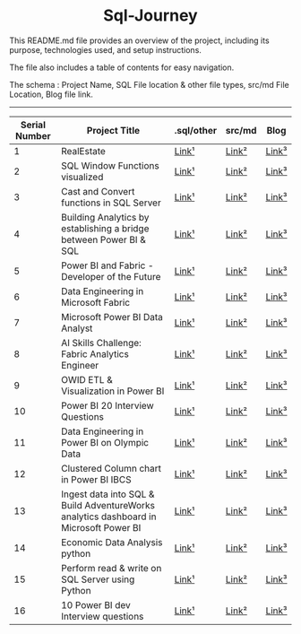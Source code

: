 <h1 style="text-align: center;">Sql-Journey</h1>

This README.md file provides an overview of the project, including its purpose, technologies used, and setup instructions. 

The file also includes a table of contents for easy navigation.

The schema : Project Name, SQL File location & other file types, src/md File Location, Blog file link.
<!-- 

| no | title | [Link¹](<>) | [Link²](<>) | [Link³](<>) |

 -->

---

| Serial Number | Project Title |.sql/other | src/md | Blog |
| --- | --- | --- | --- | --- |
| 1 | RealEstate | [Link¹](<sql/RealEstate_Db_Desi_SQLQuery.sql>) | [Link²](<src/1ERDdbrealestate.png>) | [Link³](<https://dheerajy1.hashnode.dev/database-design-project-for-real-estate>) |
| 2 | SQL Window Functions visualized | [Link¹](<sql/windowfun.sql>) | [Link²](<dheerajy1/sql-journey/src/2sqlWindowfunctions.png>) | [Link³](<https://dheerajy1.hashnode.dev/sql-window-functions-visualized>) |
| 3 | Cast and Convert functions in SQL Server | [Link¹](<sql/castandconvert.sql>) | [Link²](<src/3castnconvert.md>) | [Link³](<>) |
| 4 | Building Analytics by establishing a bridge between Power BI & SQL | [Link¹](<sql/chocolatesdbsqlfile.sql>) | [Link²](<src/4bridgePowerBI&SQL.md>) | [Link³](<https://dheerajy1.hashnode.dev/building-analytics-by-establishing-a-bridge-between-power-bi-sql>) |
| 5 | Power BI and Fabric - Developer of the Future | [Link¹](<>) | [Link²](<src/5PowerBI&FabricDeveloper.md>) | [Link³](<https://dheerajy1.hashnode.dev/power-bi-and-fabric-developer-of-the-future>) |
| 6 | Data Engineering in Microsoft Fabric | [Link¹](<>) | [Link²](<src/6DataEngineeringinMSfabric.md>) | [Link³](<https://dheerajy1.hashnode.dev/data-engineering-in-microsoft-fabric>) |
| 7 | Microsoft Power BI Data Analyst | [Link¹](<>) | [Link²](<src/7MicrosoftPowerBIDatAnalyst.md>) | [Link³](<>) |
| 8 | AI Skills Challenge: Fabric Analytics Engineer | [Link¹](<>) | [Link²](<src/8AISkillsChallengeFabricAnalyticsEngineer.md>) | [Link³](<https://dheerajy1.hashnode.dev/ai-skills-challenge-fabric-analytics-engineer>) |
| 9 | OWID ETL  & Visualization in Power BI | [Link¹](<sql/Ourworldindataenergyconsmpbyworld.pbix>) | [Link²](<src/9OWIDETL&VisualizationinPowerBI.md>) | [Link³](<https://dheerajy1.hashnode.dev/owid-etl-visualization-in-power-bi>) |
| 10 | Power BI 20 Interview Questions | [Link¹](<>) | [Link²](<src/10PowerBI20InterviewQuestions.md>) | [Link³](<https://dheerajy1.hashnode.dev/power-bi-20-interview-questions>) |
| 11 | Data Engineering in Power BI on Olympic Data | [Link¹](<>) | [Link²](<src/11DataEngineeringinPowerBIonOlympicData.md>) | [Link³](<https://dheerajy1.hashnode.dev/data-engineering-in-power-bi-on-olympic-data>) |
| 12 | Clustered Column chart in Power BI IBCS | [Link¹](<>) | [Link²](<src/12ClusteredColumnchartIBCS.md>) | [Link³](<https://dheerajy1.hashnode.dev/clustered-column-chart-in-power-bi-ibcs>) |
| 13 | Ingest data into SQL & Build AdventureWorks analytics dashboard in Microsoft Power BI | [Link¹](<sql/AdventureWorks Dashboard MA PBI.sql>) | [Link²](<src/13Ingest data into SQL & Build AdventureWorks analytics.md>) | [Link³](<https://dheerajy1.hashnode.dev/ingest-data-into-sql-build-adventureworks-analytics-dashboard-in-microsoft-power-bi>) |
| 14 | Economic Data Analysis python | [Link¹](<https://dheerajy1.hashnode.dev/economic-data-analysis-project-with-python-pandas>) | [Link²](<src/14 Economic Data Analysis python.md>) | [Link³](<>) |
| 15 | Perform read & write on SQL Server using Python | [Link¹](<https://dheerajy1.hashnode.dev/perform-read-write-on-sql-server-using-python>) | [Link²](<src/15-Perform-read-&-write-on-SQL-Server-using-Python.md>) | [Link³](<>) |
| 16 | 10 Power BI dev Interview questions | [Link¹](<>) | [Link²](<src/16-10-Power-BI-dev-Interview-questions.md>) | [Link³](<>) |

